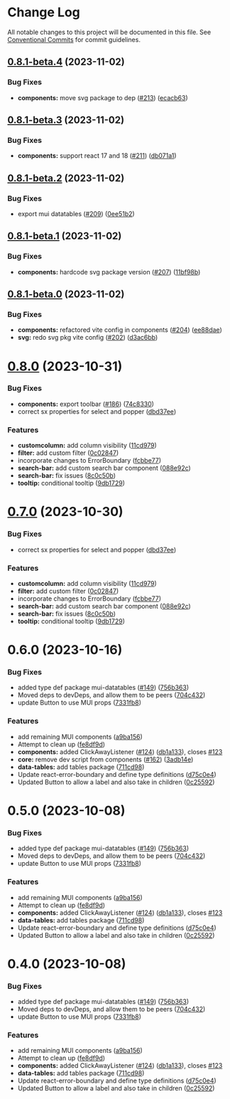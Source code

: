 # Change Log

All notable changes to this project will be documented in this file.
See [Conventional Commits](https://conventionalcommits.org) for commit guidelines.

## [0.8.1-beta.4](https://github.com/layer5io/sistent/compare/@layer5/sistent-components@0.8.1-beta.3...@layer5/sistent-components@0.8.1-beta.4) (2023-11-02)

### Bug Fixes

- **components:** move svg package to dep ([#213](https://github.com/layer5io/sistent/issues/213)) ([ecacb63](https://github.com/layer5io/sistent/commit/ecacb63bb65af29e650629bf0cb84f472ae6866d))

## [0.8.1-beta.3](https://github.com/layer5io/sistent/compare/@layer5/sistent-components@0.8.1-beta.2...@layer5/sistent-components@0.8.1-beta.3) (2023-11-02)

### Bug Fixes

- **components:** support react 17 and 18 ([#211](https://github.com/layer5io/sistent/issues/211)) ([db071a1](https://github.com/layer5io/sistent/commit/db071a127d053e6da1467ef4c19f3efeb122e6a3))

## [0.8.1-beta.2](https://github.com/layer5io/sistent/compare/@layer5/sistent-components@0.8.1-beta.1...@layer5/sistent-components@0.8.1-beta.2) (2023-11-02)

### Bug Fixes

- export mui datatables ([#209](https://github.com/layer5io/sistent/issues/209)) ([0ee51b2](https://github.com/layer5io/sistent/commit/0ee51b21fbd5a99eb923910a7fa337b1bb3129e5))

## [0.8.1-beta.1](https://github.com/layer5io/sistent/compare/@layer5/sistent-components@0.8.1-beta.0...@layer5/sistent-components@0.8.1-beta.1) (2023-11-02)

### Bug Fixes

- **components:** hardcode svg package version ([#207](https://github.com/layer5io/sistent/issues/207)) ([11bf98b](https://github.com/layer5io/sistent/commit/11bf98bb135a1378545ee5617bfbebfa81ffcd93))

## [0.8.1-beta.0](https://github.com/layer5io/sistent/compare/@layer5/sistent-components@0.8.0...@layer5/sistent-components@0.8.1-beta.0) (2023-11-02)

### Bug Fixes

- **components:** refactored vite config in components ([#204](https://github.com/layer5io/sistent/issues/204)) ([ee88dae](https://github.com/layer5io/sistent/commit/ee88dae5c6c897b6d47570f0ca44d3c2e4542293))
- **svg:** redo svg pkg vite config ([#202](https://github.com/layer5io/sistent/issues/202)) ([d3ac6bb](https://github.com/layer5io/sistent/commit/d3ac6bb4904b57b4b539f1335f74b65ffef3555a))

# [0.8.0](https://github.com/layer5io/sistent/compare/@layer5/sistent-components@0.6.0...@layer5/sistent-components@0.8.0) (2023-10-31)

### Bug Fixes

- **components:** export toolbar ([#186](https://github.com/layer5io/sistent/issues/186)) ([74c8330](https://github.com/layer5io/sistent/commit/74c83301fc9a40d7a0c36a076fb8a91c7e6ad2cc))
- correct sx properties for select and popper ([dbd37ee](https://github.com/layer5io/sistent/commit/dbd37ee4a41905f26979022cb6b21e454e2f294f))

### Features

- **customcolumn:** add column visibility ([11cd979](https://github.com/layer5io/sistent/commit/11cd9794f8de9ad5fa1a3075074cf22cc1865fbf))
- **filter:** add custom filter ([0c02847](https://github.com/layer5io/sistent/commit/0c0284794a9f46e1a45efe2a034e7201244d1505))
- incorporate changes to ErrorBoundary ([fcbbe77](https://github.com/layer5io/sistent/commit/fcbbe77e906e31720611e0e7dfcb1fe99bcbcb7f))
- **search-bar:** add custom search bar component ([088e92c](https://github.com/layer5io/sistent/commit/088e92c79eaf84da04de876dada98d198ad55f99))
- **search-bar:** fix issues ([8c0c50b](https://github.com/layer5io/sistent/commit/8c0c50bec00a4da818e8521296d17a9b0e32ddb4))
- **tooltip:** conditional tooltip ([9db1729](https://github.com/layer5io/sistent/commit/9db172934bb2437b150f8dffaca6311643d95be2))

# [0.7.0](https://github.com/layer5io/sistent/compare/@layer5/sistent-components@0.6.0...@layer5/sistent-components@0.7.0) (2023-10-30)

### Bug Fixes

- correct sx properties for select and popper ([dbd37ee](https://github.com/layer5io/sistent/commit/dbd37ee4a41905f26979022cb6b21e454e2f294f))

### Features

- **customcolumn:** add column visibility ([11cd979](https://github.com/layer5io/sistent/commit/11cd9794f8de9ad5fa1a3075074cf22cc1865fbf))
- **filter:** add custom filter ([0c02847](https://github.com/layer5io/sistent/commit/0c0284794a9f46e1a45efe2a034e7201244d1505))
- incorporate changes to ErrorBoundary ([fcbbe77](https://github.com/layer5io/sistent/commit/fcbbe77e906e31720611e0e7dfcb1fe99bcbcb7f))
- **search-bar:** add custom search bar component ([088e92c](https://github.com/layer5io/sistent/commit/088e92c79eaf84da04de876dada98d198ad55f99))
- **search-bar:** fix issues ([8c0c50b](https://github.com/layer5io/sistent/commit/8c0c50bec00a4da818e8521296d17a9b0e32ddb4))
- **tooltip:** conditional tooltip ([9db1729](https://github.com/layer5io/sistent/commit/9db172934bb2437b150f8dffaca6311643d95be2))

# 0.6.0 (2023-10-16)

### Bug Fixes

- added type def package mui-datatables ([#149](https://github.com/layer5io/sistent/issues/149)) ([756b363](https://github.com/layer5io/sistent/commit/756b363959fe3413a31adcba5ef9d60095ddb207))
- Moved deps to devDeps, and allow them to be peers ([704c432](https://github.com/layer5io/sistent/commit/704c4323afe4710cb54b5aac6b9c079c3e0fbe89))
- update Button to use MUI props ([7331fb8](https://github.com/layer5io/sistent/commit/7331fb88d336722c5993d6c5f2cbc99c6386c48d))

### Features

- add remaining MUI components ([a9ba156](https://github.com/layer5io/sistent/commit/a9ba1568289a65a0b7f666fed6a0c372c99fe4ac))
- Attempt to clean up ([fe8df9d](https://github.com/layer5io/sistent/commit/fe8df9da768c243583b93027e96f706a5fc7ef5a))
- **components:** added ClickAwayListener ([#124](https://github.com/layer5io/sistent/issues/124)) ([db1a133](https://github.com/layer5io/sistent/commit/db1a133cf95bbce5c1d5aee060771697d09ca060)), closes [#123](https://github.com/layer5io/sistent/issues/123)
- **core:** remove dev script from components ([#162](https://github.com/layer5io/sistent/issues/162)) ([3adb14e](https://github.com/layer5io/sistent/commit/3adb14e4c513fa88d74d9ad8430727dd3af45407))
- **data-tables:** add tables package ([711cd98](https://github.com/layer5io/sistent/commit/711cd98453d85d25442a1cbe4a5bb4d4152a19e6))
- Update react-error-boundary and define type definitions ([d75c0e4](https://github.com/layer5io/sistent/commit/d75c0e44af6aa68598d632d45eac6422d0ffdab5))
- Updated Button to allow a label and also take in children ([0c25592](https://github.com/layer5io/sistent/commit/0c25592611f22789fd1695acf92985ff9e86d910))

# 0.5.0 (2023-10-08)

### Bug Fixes

- added type def package mui-datatables ([#149](https://github.com/layer5io/sistent/issues/149)) ([756b363](https://github.com/layer5io/sistent/commit/756b363959fe3413a31adcba5ef9d60095ddb207))
- Moved deps to devDeps, and allow them to be peers ([704c432](https://github.com/layer5io/sistent/commit/704c4323afe4710cb54b5aac6b9c079c3e0fbe89))
- update Button to use MUI props ([7331fb8](https://github.com/layer5io/sistent/commit/7331fb88d336722c5993d6c5f2cbc99c6386c48d))

### Features

- add remaining MUI components ([a9ba156](https://github.com/layer5io/sistent/commit/a9ba1568289a65a0b7f666fed6a0c372c99fe4ac))
- Attempt to clean up ([fe8df9d](https://github.com/layer5io/sistent/commit/fe8df9da768c243583b93027e96f706a5fc7ef5a))
- **components:** added ClickAwayListener ([#124](https://github.com/layer5io/sistent/issues/124)) ([db1a133](https://github.com/layer5io/sistent/commit/db1a133cf95bbce5c1d5aee060771697d09ca060)), closes [#123](https://github.com/layer5io/sistent/issues/123)
- **data-tables:** add tables package ([711cd98](https://github.com/layer5io/sistent/commit/711cd98453d85d25442a1cbe4a5bb4d4152a19e6))
- Update react-error-boundary and define type definitions ([d75c0e4](https://github.com/layer5io/sistent/commit/d75c0e44af6aa68598d632d45eac6422d0ffdab5))
- Updated Button to allow a label and also take in children ([0c25592](https://github.com/layer5io/sistent/commit/0c25592611f22789fd1695acf92985ff9e86d910))

# 0.4.0 (2023-10-08)

### Bug Fixes

- added type def package mui-datatables ([#149](https://github.com/layer5io/sistent/issues/149)) ([756b363](https://github.com/layer5io/sistent/commit/756b363959fe3413a31adcba5ef9d60095ddb207))
- Moved deps to devDeps, and allow them to be peers ([704c432](https://github.com/layer5io/sistent/commit/704c4323afe4710cb54b5aac6b9c079c3e0fbe89))
- update Button to use MUI props ([7331fb8](https://github.com/layer5io/sistent/commit/7331fb88d336722c5993d6c5f2cbc99c6386c48d))

### Features

- add remaining MUI components ([a9ba156](https://github.com/layer5io/sistent/commit/a9ba1568289a65a0b7f666fed6a0c372c99fe4ac))
- Attempt to clean up ([fe8df9d](https://github.com/layer5io/sistent/commit/fe8df9da768c243583b93027e96f706a5fc7ef5a))
- **components:** added ClickAwayListener ([#124](https://github.com/layer5io/sistent/issues/124)) ([db1a133](https://github.com/layer5io/sistent/commit/db1a133cf95bbce5c1d5aee060771697d09ca060)), closes [#123](https://github.com/layer5io/sistent/issues/123)
- **data-tables:** add tables package ([711cd98](https://github.com/layer5io/sistent/commit/711cd98453d85d25442a1cbe4a5bb4d4152a19e6))
- Update react-error-boundary and define type definitions ([d75c0e4](https://github.com/layer5io/sistent/commit/d75c0e44af6aa68598d632d45eac6422d0ffdab5))
- Updated Button to allow a label and also take in children ([0c25592](https://github.com/layer5io/sistent/commit/0c25592611f22789fd1695acf92985ff9e86d910))
